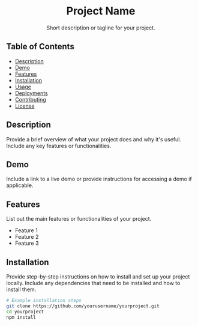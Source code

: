 <div align="center">
  <h1>Project Name</h1>
  <p>Short description or tagline for your project.</p>
</div>

## Table of Contents

- [Description](#description)
- [Demo](#demo)
- [Features](#features)
- [Installation](#installation)
- [Usage](#usage)
- [Deployments](#deployments)
- [Contributing](#contributing)
- [License](#license)

## Description

Provide a brief overview of what your project does and why it's useful. Include any key features or functionalities.

## Demo

Include a link to a live demo or provide instructions for accessing a demo if applicable.

## Features

List out the main features or functionalities of your project.

- Feature 1
- Feature 2
- Feature 3

## Installation

Provide step-by-step instructions on how to install and set up your project locally. Include any dependencies that need to be installed and how to install them.

```bash
# Example installation steps
git clone https://github.com/yourusername/yourproject.git
cd yourproject
npm install
